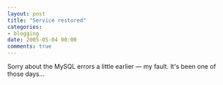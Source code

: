 ```yaml
---
layout: post
title: "Service restored"
categories:
- blogging
date: 2005-05-04 00:00
comments: true
---
```


<p>Sorry about the MySQL errors a little earlier &mdash; my fault. It's been one of those days...</p>



